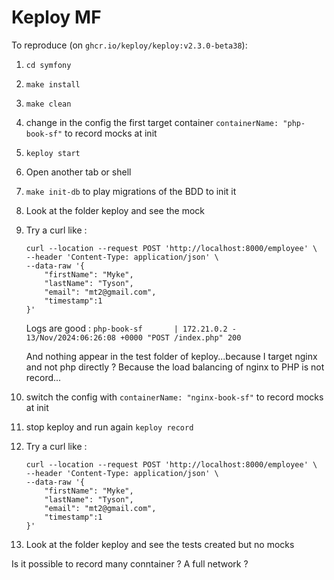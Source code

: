 # Keploy MF

To reproduce (on `ghcr.io/keploy/keploy:v2.3.0-beta38`):

1. `cd symfony`
2. `make install`
3. `make clean`
4. change in the config the first target container `containerName: "php-book-sf"` to record mocks at init
5. `keploy start`
6. Open another tab or shell
7. `make init-db` to play migrations of the BDD to init it
8. Look at the folder keploy and see the mock
9. Try a curl like : 

    ```shell
    curl --location --request POST 'http://localhost:8000/employee' \
    --header 'Content-Type: application/json' \
    --data-raw '{
        "firstName": "Myke",
        "lastName": "Tyson",
        "email": "mt2@gmail.com",
        "timestamp":1
    }'
    ```
    Logs are good : `php-book-sf       | 172.21.0.2 -  13/Nov/2024:06:26:08 +0000 "POST /index.php" 200`

    And nothing appear in the test folder of keploy...because I target nginx and not php directly ? Because the load balancing of nginx to PHP is not record...

10. switch the config with `containerName: "nginx-book-sf"` to record mocks at init
11. stop keploy and run again `keploy record`
12. Try a curl like :

    ```shell
    curl --location --request POST 'http://localhost:8000/employee' \
    --header 'Content-Type: application/json' \
    --data-raw '{
        "firstName": "Myke",
        "lastName": "Tyson",
        "email": "mt2@gmail.com",
        "timestamp":1
    }'
    ```

13. Look at the folder keploy and see the tests created but no mocks


Is it possible to record many conntainer ? A full network ?

